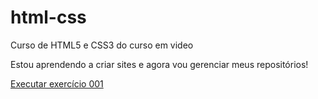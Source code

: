 # html-css
 Curso de HTML5 e CSS3 do curso em video


Estou aprendendo a criar sites e agora vou gerenciar meus repositórios!

<a href="https://ryantaylorferraz.github.io/html-css/exercícios/ex001/index.html">Executar exercício 001</a>